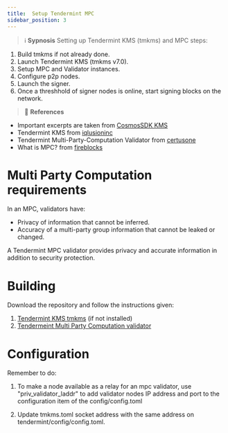 ```yaml
---
title:  Setup Tendermint MPC
sidebar_position: 3
---
```


>:information_source: **Sypnosis** 
Setting up Tendermint KMS (tmkms) and MPC steps:
1. Build tmkms if not already done.
1. Launch Tendermint KMS (tmkms v7.0).
1. Setup MPC and Validator instances.
1. Configure p2p nodes.
1. Launch the signer.  
1. Once a threshhold of signer nodes is online, start signing blocks on the network. 

>:memo: **References** 
- Important excerpts are taken from [CosmosSDK KMS](https://hub.cosmos.network/main/validators/security.html)
- Tendermint KMS from [iqlusioninc](https://github.com/iqlusioninc/tmkms)
- Tendermint Multi-Party-Computation Validator from [certusone](https://github.com/certusone/tendermint-mpc-validator)
- What is MPC? from [fireblocks](https://www.fireblocks.com/what-is-mpc/)

# Multi Party Computation requirements
In an MPC, validators have: 
- Privacy of information that cannot be inferred.
- Accuracy of a multi-party group information that cannot be leaked or changed.

A Tendermint MPC validator provides privacy and accurate information in addition to security protection.

# Building
Download the repository and follow the instructions given: 
1. [Tendermint KMS tmkms](https://github.com/iqlusioninc/tmkms) (if not installed)
1. [Tendermeint Multi Party Computation validator](https://github.com/certusone/tendermint-mpc-validator)

# Configuration
Remember to do:
1. To make a node available as a relay for an mpc validator, use "priv_validator_laddr" to add validator nodes IP address and port to the configuration item of the config/config.toml
  
1. Update tmkms.toml socket address with the same address on tendermint/config/config.toml.
